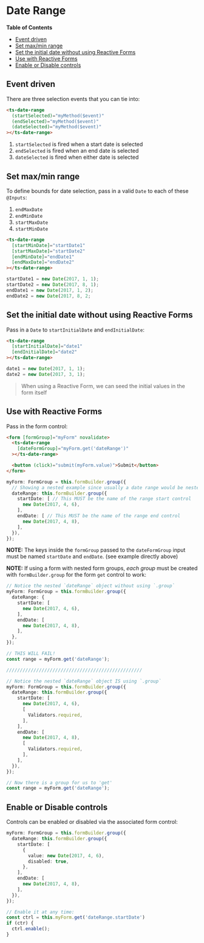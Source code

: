 <h1>Date Range</h1>

<!-- START doctoc generated TOC please keep comment here to allow auto update -->
<!-- DON'T EDIT THIS SECTION, INSTEAD RE-RUN doctoc TO UPDATE -->
**Table of Contents**

- [Event driven](#event-driven)
- [Set max/min range](#set-maxmin-range)
- [Set the initial date without using Reactive Forms](#set-the-initial-date-without-using-reactive-forms)
- [Use with Reactive Forms](#use-with-reactive-forms)
- [Enable or Disable controls](#enable-or-disable-controls)

<!-- END doctoc generated TOC please keep comment here to allow auto update -->


## Event driven

There are three selection events that you can tie into:

```html
<ts-date-range
  (startSelected)="myMethod($event)"
  (endSelected)="myMethod($event)"
  (dateSelected)="myMethod($event)"
></ts-date-range>
```

1. `startSelected` is fired when a start date is selected
1. `endSelected` is fired when an end date is selected
1. `dateSelected` is fired when either date is selected


## Set max/min range

To define bounds for date selection, pass in a valid `Date` to each of these `@Inputs`:

1. `endMaxDate`
1. `endMinDate`
1. `startMaxDate`
1. `startMinDate`

```html
<ts-date-range
  [startMinDate]="startDate1"
  [startMaxDate]="startDate2"
  [endMinDate]="endDate1"
  [endMaxDate]="endDate2"
></ts-date-range>
```

```typescript
startDate1 = new Date(2017, 1, 1);
startDate2 = new Date(2017, 8, 1);
endDate1 = new Date(2017, 1, 2);
endDate2 = new Date(2017, 8, 2;
```


## Set the initial date without using Reactive Forms

Pass in a `Date` to `startInitialDate` and `endInitialDate`:

```html
<ts-date-range
  [startInitialDate]="date1"
  [endInitialDate]="date2"
></ts-date-range>
```

```typescript
date1 = new Date(2017, 1, 1);
date2 = new Date(2017, 3, 1);
```

> When using a Reactive Form, we can seed the initial values in the form itself


## Use with Reactive Forms

Pass in the form control:

```html
<form [formGroup]="myForm" novalidate>
  <ts-date-range
    [dateFormGroup]="myForm.get('dateRange')"
  ></ts-date-range>

  <button (click)="submit(myForm.value)">Submit</button>
</form>
```

```typescript
myForm: FormGroup = this.formBuilder.group({
  // Showing a nested example since usually a date range would be nested in a group
  dateRange: this.formBuilder.group({
    startDate: [ // This MUST be the name of the range start control
      new Date(2017, 4, 6),
    ],
    endDate: [ // This MUST be the name of the range end control
      new Date(2017, 4, 8),
    ],
  }),
});
```

**NOTE:** The keys inside the `formGroup` passed to the `dateFormGroup` input must be named
`startDate` and `endDate`. (see example directly above)

**NOTE:** If using a form with nested form groups, _each group_ must be created with
`formBuilder.group` for the form `get` control to work:

```typescript
// Notice the nested `dateRange` object without using `.group`
myForm: FormGroup = this.formBuilder.group({
  dateRange: {
    startDate: [
      new Date(2017, 4, 6),
    ],
    endDate: [
      new Date(2017, 4, 8),
    ],
  },
});

// THIS WILL FAIL!
const range = myForm.get('dateRange');

//////////////////////////////////////////////////

// Notice the nested `dateRange` object IS using `.group`
myForm: FormGroup = this.formBuilder.group({
  dateRange: this.formBuilder.group({
    startDate: [
      new Date(2017, 4, 6),
      [
        Validators.required,
      ],
    ],
    endDate: [
      new Date(2017, 4, 8),
      [
        Validators.required,
      ],
    ],
  }),
});

// Now there is a group for us to 'get'
const range = myForm.get('dateRange');
```


## Enable or Disable controls

Controls can be enabled or disabled via the associated form control:

```typescript
myForm: FormGroup = this.formBuilder.group({
  dateRange: this.formBuilder.group({
    startDate: [
      {
        value: new Date(2017, 4, 6),
        disabled: true,
      },
    ],
    endDate: [
      new Date(2017, 4, 8),
    ],
  }),
});

// Enable it at any time:
const ctrl = this.myForm.get('dateRange.startDate')
if (ctr) {
  ctrl.enable();
}
```
